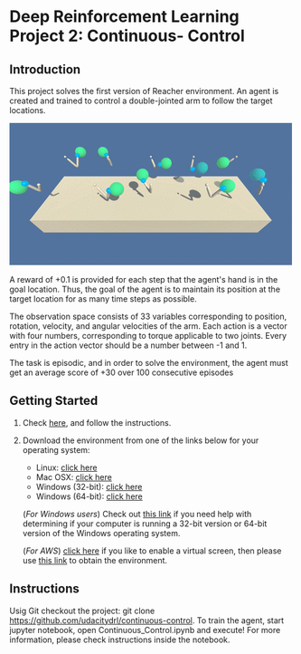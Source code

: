# Deep Reinforcement Learning Project 2: Continuous- Control

## Introduction
This project solves the first version of Reacher environment. An agent is created and trained to control a 
double-jointed arm to follow the target locations. 

![reacher](reacher.gif)

A reward of +0.1 is provided for each step that the agent's hand is in the goal location. 
Thus, the goal of the agent is to maintain its position at the target location for as many time steps as possible.

The observation space consists of 33 variables corresponding to position, rotation, velocity, and angular velocities 
of the arm. Each action is a vector with four numbers, corresponding to torque applicable to two joints. 
Every entry in the action vector should be a number between -1 and 1.

The task is episodic, and in order to solve the environment, the agent must get an average score of +30 over 100 consecutive episodes

## Getting Started
1. Check [here](https://github.com/udacity/deep-reinforcement-learning/#dependencies), and follow the instructions.

2. Download the environment from one of the links below for your operating system:
    - Linux: [click here](https://s3-us-west-1.amazonaws.com/udacity-drlnd/P2/Reacher/one_agent/Reacher_Linux.zip)
    - Mac OSX: [click here](https://s3-us-west-1.amazonaws.com/udacity-drlnd/P2/Reacher/one_agent/Reacher.app.zip)
    - Windows (32-bit): [click here](https://s3-us-west-1.amazonaws.com/udacity-drlnd/P2/Reacher/one_agent/Reacher_Windows_x86.zip)
    - Windows (64-bit): [click here](https://s3-us-west-1.amazonaws.com/udacity-drlnd/P2/Reacher/one_agent/Reacher_Windows_x86_64.zip)

    (_For Windows users_) Check out [this link](https://support.microsoft.com/en-us/help/827218/how-to-determine-whether-a-computer-is-running-a-32-bit-version-or-64) if you need help with determining if your computer is running a 32-bit version or 64-bit version of the Windows operating system.

    (_For AWS_) [click here](https://github.com/Unity-Technologies/ml-agents/blob/master/docs/Training-on-Amazon-Web-Service.md) if you like to enable a virtual screen, then please use 
	[this link](https://s3-us-west-1.amazonaws.com/udacity-drlnd/P2/Reacher/one_agent/Reacher_Linux_NoVis.zip) to obtain the environment.

## Instructions
Usig Git checkout the project: git clone  https://github.com/udacitydrl/continuous-control. 
To train the agent, start jupyter notebook, open Continuous_Control.ipynb and execute! For more information, please check instructions inside the notebook.
